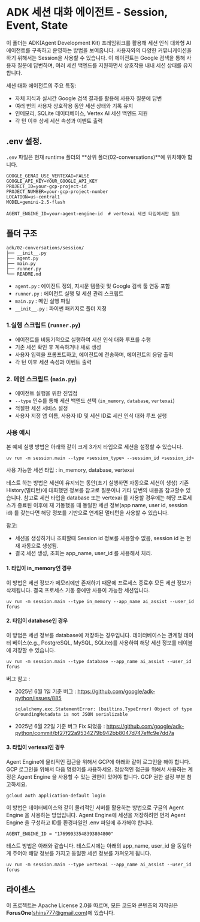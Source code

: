 # ADK 세션 대화 에이전트 - Session, Event, State

이 폴더는 ADK(Agent Development Kit) 프레임워크를 활용해 세션 인식 대화형 AI 에이전트를 구축하고 운영하는 방법을 보여줍니다. 사용자와의 다양한 커뮤니케이션을 하기 위해서는 Session을 사용할 수 있습니다. 이 에이전트는 Google 검색을 통해 사용자 질문에 답변하며, 여러 세션 백엔드를 지원하면서 상호작용 내내 세션 상태를 유지합니다. 

세션 대화 에이전트의 주요 특징:
- 자체 지식과 실시간 Google 검색 결과를 활용해 사용자 질문에 답변
- 여러 번의 사용자 상호작용 동안 세션 상태와 기록 유지
- 인메모리, SQLite 데이터베이스, Vertex AI 세션 백엔드 지원
- 각 턴 이후 상세 세션 속성과 이벤트 출력

## .env 설정.

`.env` 파일은 현재 runtime 폴더의 **상위 폴더(02-conversations)**에 위치해야 합니다.

```
GOOGLE_GENAI_USE_VERTEXAI=FALSE
GOOGLE_API_KEY=YOUR_GOOGLE_API_KEY
PROJECT_ID=your-gcp-project-id
PROJECT_NUMBER=your-gcp-project-number
LOCATION=us-central1
MODEL=gemini-2.5-flash

AGENT_ENGINE_ID=your-agent-engine-id  # vertexai 세션 타입에서만 필요

```


## 폴더 구조

```
adk/02-conversations/session/
├── __init__.py
├── agent.py
├── main.py
├── runner.py
└── README.md
```

- `agent.py` : 에이전트 정의, 지시문 템플릿 및 Google 검색 툴 연동 포함
- `runner.py` : 에이전트 실행 및 세션 관리 스크립트
- `main.py` : 메인 실행 파일
- `__init__.py` :  파이썬 패키지로 폴더 지정


### 1.실행 스크립트 (`runner.py`)

- 에이전트를 비동기적으로 실행하여 세션 인식 대화 루프를 수행
- 기존 세션 확인 후 계속하거나 새로 생성
- 사용자 입력을 프롬프트하고, 에이전트에 전송하며, 에이전트의 응답 출력
- 각 턴 이후 세션 속성과 이벤트 출력

### 2. 메인 스크립트 (`main.py`)
- 에이전트 실행을 위한 진입점
- `--type` 인수를 통해 세션 백엔드 선택 (`in_memory`, `database`, `vertexai`)
- 적절한 세션 서비스 설정
- 사용자 지정 앱 이름, 사용자 ID 및 세션 ID로 세션 인식 대화 루프 실행



### 사용 예시

본 예제 실행 방법은 아래와 같이 크게 3가지 타입으로 세션을 설정할 수 있습니다. 

```
uv run -m session.main --type <session_type> --session_id <session_id>
```
사용 가능한 세션 타입 : in_memory, database, vertexai

테스트 하는 방법은 세션이 유지되는 동안(초기 실행하면 자동으로 세션이 생성) 기존 History(멀티턴)에 대화했던 정보를 참고로 질문이나 기타 답변의 내용을 참고할수 있습니다.
참고로 세션 타입을 database 또는 vertexai 를 사용할 경우에는 해당 프로세스가 종료된 이후에 재 기동했을 때 동일한 세션 정보(app name, user id, session id) 를 갖는다면 해당 정보를 기반으로 연계된 멀티턴을 사용할 수 있습니다.

참고:  
* 세션을 생성하거나 조회할때 Session id 정보를 사용할수 없음, session id 는 현재 자동으로 생성됨.
* 결국 세션 생성, 조회는 app_name, user_id 를 사용해서 처리.

#### 1. 타입이 in_memory인 경우

이 방법은 세션 정보가 메모리에만 존재하기 때문에 프로세스 종료후 모든 세션 정보가 삭제됩니다.
결국 프로세스 기동 중에만 사용이 가능한 세션입니다. 

```
uv run -m session.main --type in_memory --app_name ai_assist --user_id forus
```
#### 2. 타입이 database인 경우

이 방법은 세션 정보를 database에 저장하는 경우입니다. 
데이터베이스는 관계형 데이터 베이스(e.g., PostgreSQL, MySQL, SQLite)를 사용하여 해당 세선 정보를 테이블에 저장할 수 있습니다.

```
uv run -m session.main --type database --app_name ai_assist --user_id forus
```

버그 참고 : 
 * 2025년 6월 1일 기준 버그 : https://github.com/google/adk-python/issues/885  
    ```
    sqlalchemy.exc.StatementError: (builtins.TypeError) Object of type GroundingMetadata is not JSON serializable
    ```

 * 2025년 6월 22일 기준 버그 Fix 되었음 : https://github.com/google/adk-python/commit/bf27f22a9534279b942bb8047d747effc9e7dd7a

#### 3. 타입이 vertexai인 경우

Agent Engine에 물리적인 접근을 위해서 GCP에 아래와 같이 로그인을 해야 합니다. 
GCP 로그인을 위해서 다음 명령어를 사용하세요. 정상적인 접근을 위해서 사용하는 계정은 Agent Engine 을 사용할 수 있는 권한이 있어야 합니다. GCP 권한 설정 부분 참고하세요. 

```
gcloud auth application-default login
```

이 방법은 데이터베이스와 같이 물리적인 서버를 활용하는 방법으로 구글의 Agent Engine 을 사용하는 방법입니다.
Agent Engine에 세션을 저장하려면 먼저 Agent Engine 을 구성하고 ID를 환경파일인 .env 파일에 추가해야 합니다.

```
AGENT_ENGINE_ID = "17699933548393804800"
```

테스트 방법은 아래와 같습니다. 테스트시에는 아래의 app_name, user_id 을 동일하게 주어야 해당 정보를 가지고 동일한 세션 정보를 가져오게 됩니다.

```
uv run -m session.main --type vertexai --app_name ai_assist --user_id forus

```


## 라이센스
이 프로젝트는 Apache License 2.0을 따르며, 모든 코드와 콘텐츠의 저작권은 **ForusOne**(shins777@gmail.com)에 있습니다.
